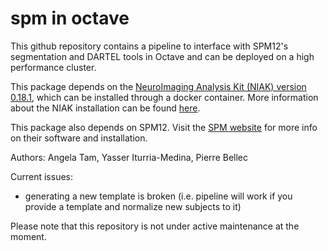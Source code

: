 # spm in octave

This github repository contains a pipeline to interface with SPM12's segmentation and DARTEL tools in Octave and can be deployed on a high performance cluster.

This package depends on the [NeuroImaging Analysis Kit (NIAK) version 0.18.1](https://hub.docker.com/r/simexp/niak-boss/), which can be installed through a docker container. More information about the NIAK installation can be found [here](http://niak.simexp-lab.org/niak_installation.html).

This package also depends on SPM12. Visit the [SPM website](http://www.fil.ion.ucl.ac.uk/spm/software/spm12/) for more info on their software and installation.

Authors: Angela Tam, Yasser Iturria-Medina, Pierre Bellec

Current issues:
* generating a new template is broken (i.e. pipeline will work if you provide a template and normalize new subjects to it)

Please note that this repository is not under active maintenance at the moment.
